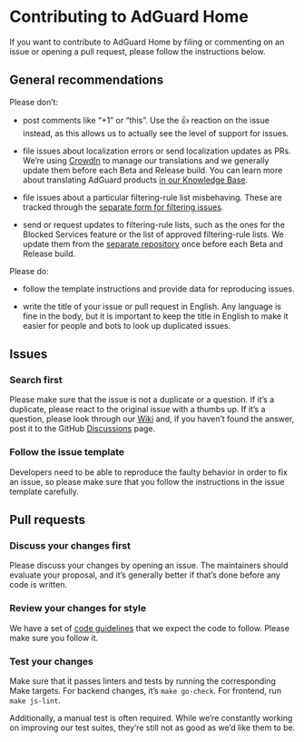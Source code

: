 # Contributing to AdGuard Home

If you want to contribute to AdGuard Home by filing or commenting on an issue or opening a pull request, please follow the instructions below.

## General recommendations

Please don’t:

- post comments like “+1” or “this”.  Use the :+1: reaction on the issue instead, as this allows us to actually see the level of support for issues.

- file issues about localization errors or send localization updates as PRs.  We’re using [CrowdIn] to manage our translations and we generally update them before each Beta and Release build.  You can learn more about translating AdGuard products [in our Knowledge Base][kb-trans].

- file issues about a particular filtering-rule list misbehaving.  These are tracked through the [separate form for filtering issues][form].

- send or request updates to filtering-rule lists, such as the ones for the Blocked Services feature or the list of approved filtering-rule lists.  We update them from the [separate repository][hostlist] once before each Beta and Release build.

Please do:

- follow the template instructions and provide data for reproducing issues.

- write the title of your issue or pull request in English.  Any language is fine in the body, but it is important to keep the title in English to make it easier for people and bots to look up duplicated issues.

[CrowdIn]:  https://crowdin.com/project/adguard-applications/en#/adguard-home
[form]:     https://link.adtidy.org/forward.html?action=report&app=home&from=github
[hostlist]: https://github.com/AdguardTeam/HostlistsRegistry
[kb-trans]: https://kb.adguard.com/en/general/adguard-translations

## Issues

### Search first

Please make sure that the issue is not a duplicate or a question.  If it’s a duplicate, please react to the original issue with a thumbs up.  If it’s a question, please look through our [Wiki] and, if you haven’t found the answer, post it to the GitHub [Discussions] page.

[Discussions]: https://github.com/tukimoto/AdGuardHome/discussions/categories/q-a
[Wiki]:        https://github.com/tukimoto/AdGuardHome/wiki

### Follow the issue template

Developers need to be able to reproduce the faulty behavior in order to fix an issue, so please make sure that you follow the instructions in the issue template carefully.

## Pull requests

### Discuss your changes first

Please discuss your changes by opening an issue.  The maintainers should evaluate your proposal, and it’s generally better if that’s done before any code is written.

### Review your changes for style

We have a set of [code guidelines][hacking] that we expect the code to follow.  Please make sure you follow it.

[hacking]: https://github.com/AdguardTeam/CodeGuidelines/blob/master/Go/Go.md

### Test your changes

Make sure that it passes linters and tests by running the corresponding Make targets.  For backend changes, it’s `make go-check`.  For frontend, run `make js-lint`.

Additionally, a manual test is often required.  While we’re constantly working on improving our test suites, they’re still not as good as we’d like them to be.
